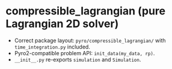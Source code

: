 # compressible_lagrangian (pure Lagrangian 2D solver)
- Correct package layout: `pyro/compressible_lagrangian/` with `time_integration.py` included.
- Pyro2-compatible problem API: `init_data(my_data, rp)`.
- `__init__.py` re-exports `simulation` and `Simulation`.
